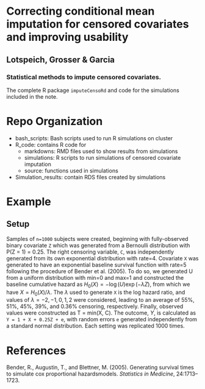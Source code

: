# Correcting conditional mean imputation for censored covariates and improving usability
## Lotspeich, Grosser & Garcia 
### Statistical methods to impute censored covariates. 

The complete R package `imputeCensoRd` and code for the simulations included in the note.

# Repo Organization 

- bash_scripts: Bash scripts used to run R simulations on cluster
- R_code: contains R code for
	- markdowns: RMD files used to show results from simulations
	- simulations: R scripts to run simulations of censored covariate imputation
	- source: functions used in simulations
- Simulation_results: contain RDS files created by simulations

# Example

## Setup 

Samples of `n=1000` subjects were created, beginning with fully-observed binary covariate `Z` which was generated from a Bernoulli distribution with P(Z = 1) = 0.25. The right censoring variable, `C`, was independently generated from its own exponential distribution with rate=4. Covariate `X` was generated to have an exponential baseline survival function with rate=5 following the procedure of Bender et al. (2005). To do so, we generated U from a uniform distribution with min=0 and max=1 and constructed the baseline cumulative hazard as $H_0(X) = -\log(U)\exp(-\lambda Z)$, from which we have $X = H_0(X) / \lambda$. The $\lambda$ used to generate `X` is the log hazard ratio, and values of $\lambda = -2, -1, 0, 1, 2$ were considered, leading to an average of 55%, 51%, 45%, 39%, and 0.36% censoring, respectively. Finally, observed values were constructed as T = min(X, C). The outcome, $Y$, is calculated as `Y = 1 + X + 0.25Z + e`, with random errors `e` generated independently from a standard normal distribution. Each setting was replicated 1000 times. 

# References

Bender, R., Augustin, T., and Blettner, M. (2005). Generating survival times to simulate cox proportional hazardsmodels. *Statistics in Medicine*, 24:1713–1723.
